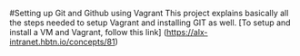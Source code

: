 #Setting up Git and Github using Vagrant
This project explains basically all the steps needed to setup Vagrant and installing GIT as well.
[To setup and install a VM and Vagrant, follow this link] (https://alx-intranet.hbtn.io/concepts/81)
